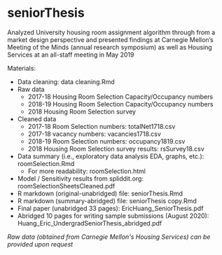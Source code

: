 # seniorThesis

Analyzed University housing room assignment algorithm through from a market design perspective and presented findings at Carnegie Mellon’s Meeting of the Minds (annual research symposium) as well as Housing Services at an all-staff meeting in May 2019

Materials:
+ Data cleaning: data cleaning.Rmd
+ Raw data
    + 2017-18 Housing Room Selection Capacity/Occupancy numbers
    + 2018-19 Housing Room Selection Capacity/Occupancy numbers
    + 2018 Housing Room Selection survey
+ Cleaned data
    + 2017-18 Room Selection numbers: totalNet1718.csv
    + 2017-18 vacancy numbers: vacancies1718.csv
    + 2018-19 Room Selection numbers: occupancy1819.csv
    + 2018 Housing Room Selection survey results: rsSurvey18.csv
+ Data summary (i.e., exploratory data analysis EDA, graphs, etc.): roomSelection.Rmd
    + For more readability: roomSelection.html
+ Model / Sensitivity results from spliddit.org: roomSelectionSheetsCleaned.pdf
+ R markdown (original-unabridged) file: seniorThesis.Rmd
+ R markdown (summary-abridged) file: seniorThesis copy.Rmd
+ Final paper (unabridged 33 pages): EricHuang_SeniorThesis.pdf
+ Abridged 10 pages for writing sample submissions (August 2020): Huang_Eric_UndergradSeniorThesis_abridged.pdf


*Raw data (obtained from Carnegie Mellon's Housing Services) can be provided upon request*
